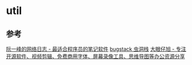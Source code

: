 # util


## 参考

[阮一峰的网络日志 - 最适合程序员的笔记软件](https://www.ruanyifeng.com/blog/2021/08/best-note-taking-software-for-programmers.html)
[bugstack 虫洞栈](https://bugstack.cn/)
[大眼仔旭 - 专注开源软件、视频剪辑、免费商用字体、屏幕录像工具、思维导图等办公资源分享](http://www.dayanzai.me/)
